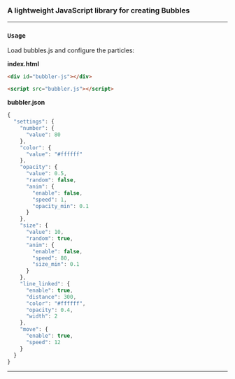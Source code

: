 ### A lightweight JavaScript library for creating Bubbles
------------------------------
### `Usage`

Load bubbles.js and configure the particles:

**index.html**
```html
<div id="bubbler-js"></div>

<script src="bubbler.js"></script>
```

**bubbler.json**
```javascript
{
  "settings": {
    "number": {
      "value": 80
    },
    "color": {
      "value": "#ffffff"
    },
    "opacity": {
      "value": 0.5,
      "random": false,
      "anim": {
        "enable": false,
        "speed": 1,
        "opacity_min": 0.1
      }
    },
    "size": {
      "value": 10,
      "random": true,
      "anim": {
        "enable": false,
        "speed": 80,
        "size_min": 0.1
      }
    },
    "line_linked": {
      "enable": true,
      "distance": 300,
      "color": "#ffffff",
      "opacity": 0.4,
      "width": 2
    },
    "move": {
      "enable": true,
      "speed": 12
    }
  }
}
```

-------------------------------
